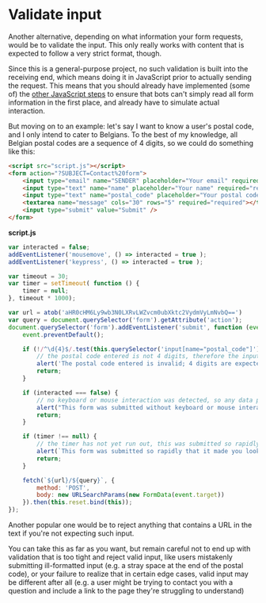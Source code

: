 # Validate input

Another alternative, depending on what information your form requests, would be to validate the input. This only really works with content that is expected to follow a very strict format, though.

Since this is a general-purpose project, no such validation is built into the receiving end, which means doing it in JavaScript prior to actually sending the request. This means that you should already have implemented (some of) the [other JavaScript steps](2-spam-javascript.md) to ensure that bots can't simply read all form information in the first place, and already have to simulate actual interaction.

But moving on to an example: let's say I want to know a user's postal code, and I only intend to cater to Belgians. To the best of my knowledge, all Belgian postal codes are a sequence of 4 digits, so we could do something like this:

```html
<script src="script.js"></script>
<form action="?SUBJECT=Contact%20form">
    <input type="email" name="SENDER" placeholder="Your email" required="required" />
    <input type="text" name="name" placeholder="Your name" required="required" />
    <input type="text" name="postal_code" placeholder="Your postal code" required="required" />
    <textarea name="message" cols="30" rows="5" required="required"></textarea>
    <input type="submit" value="Submit" />
</form>
```

**script.js**
```js
var interacted = false;
addEventListener('mousemove', () => interacted = true );
addEventListener('keypress', () => interacted = true );

var timeout = 30;
var timer = setTimeout( function () {
    timer = null;
}, timeout * 1000);

var url = atob('aHR0cHM6Ly9wb3N0LXRvLWZvcm0ubXktc2VydmVyLmNvbQ==')
var query = document.querySelector('form').getAttribute('action');
document.querySelector('form').addEventListener('submit', function (event) {
    event.preventDefault();

    if (!/^\d{4}$/.test(this.querySelector('input[name="postal_code"]').value)) {
        // the postal code entered is not 4 digits, therefore the input is invalid
        alert('The postal code entered is invalid; 4 digits are expected.');
        return;
    }

    if (interacted === false) {
        // no keyboard or mouse interaction was detected, so any data present must have been filled out programmatically
        alert("This form was submitted without keyboard or mouse interaction, which is rather suspicious!");
        return;
    }

    if (timer !== null) {
        // the timer has not yet run out, this was submitted so rapidly that it's likely a bot
        alert(`This form was submitted so rapidly that it made you look like a bot! Please try again after {timeout} seconds.`);
        return;
    }

    fetch(`${url}/${query}`, {
        method: 'POST',
        body: new URLSearchParams(new FormData(event.target))
    }).then(this.reset.bind(this));
});
```

Another popular one would be to reject anything that contains a URL in the text if you're not
expecting such input.

You can take this as far as you want, but remain careful not to end up with validation that is too
tight and reject valid input, like users mistakenly submitting ill-formatted input (e.g. a stray
space at the end of the postal code), or your failure to realize that in certain edge cases, valid
input may be different after all (e.g. a user might be trying to contact you with a question and
include a link to the page they're struggling to understand)

